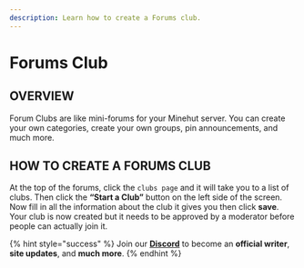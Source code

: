 ```yaml
---
description: Learn how to create a Forums club.
---
```


# Forums Club

## OVERVIEW

Forum Clubs are like mini-forums for your Minehut server. You can create your own categories, create your own groups, pin announcements, and much more.

## HOW TO CREATE A FORUMS CLUB

At the top of the forums, click the `clubs page` and it will take you to a list of clubs. Then click the **“Start a Club”** button on the left side of the screen. Now fill in all the information about the club it gives you then click **save**.
Your club is now created but it needs to be approved by a moderator before people can actually join it.

{% hint style="success" %}
Join our **[Discord](https://discord.gg/TYhH5bK)** to become an **official writer**, **site updates**, and **much more**.
{% endhint %}

